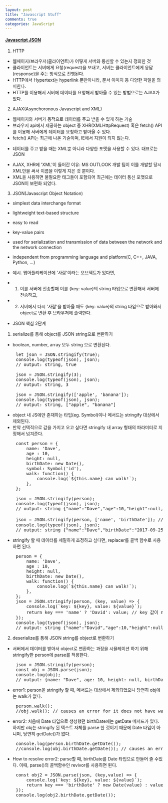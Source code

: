```yaml
---
layout: post
title: "Javascript Stuff"
comments: true
categories: JavaScript
---
```


#### <u><b> Javascript JSON </b></u>

1. HTTP
- 웹페이지/브라우저(클라이언트)가 어떻게 서버와 통신할 수 있는지 정의한 것
- 클라이언트는 서버에게 요청(request)을 보내고, 서버는 클라이언트에게 응답(response)을 주는 방식으로 진행된다.
- HTTP에서 Hypertext는 hyperlink 뿐만아니라, 문서 이미지 등 다양한 파일을 의미한다.
- HTTP를 이용해서 서버에 데이터를 요청해서 받아올 수 있는 방법으로는 AJAX가 있다.

2. AJAX(Asynchoronous Javascript and XML)
- 웹페이지와 서버가 동적으로 데이터를 주고 받을 수 있게 하는 기술
- 브라우저 api에서 제공하는 object 중 XHR(XMLHttpRequest) 혹은 fetch() API를 이용해 서버에게 데이터를 요청하고 받아올 수 있다.
- fetch() API는 최근에 나온 기술이며, IE에서 지원이 되지 않는다.

* 데이터를 주고 받을 때는 XML뿐 아니라 다양한 포맷을 사용할 수 있다. 대표로는 JSON
- AJAX, XHR에 'XML'이 들어간 이유:  MS OUTLOOK 개발 팀이 이를 개발할 당시 XML만을 써서 이름을 이렇게 지은 것 뿐이다.
- XML을 사용하면 불필요한 태그들이 포함되어 최근에는 데이터 통신 포맷으로 JSON이 보편화 되었다.

3. JSON(Javascript Object Notation)
- simplest data interchange format
- lightweight text-based structure
- easy to read
- key-value pairs
- used for serialization and transmission of data between the network and the network connection
- independent from programming language and platform(C, C++, JAVA, Python, ...)

- 예시. 웹어플리케이션에 '사람'이라는 오브젝트가 있다면, 
- 1. 이를 서버에 전송할때 이를 {key: value}의 string 타입으로 변환해서 서버에 전송하고,
- 2. 서버에서 다시 '사람'을 받아올 때도 {key: value}의 string 타입으로 받아와서 object로 변환 후 브라우저에 출력한다.

* JSON 핵심 2단계
1. serialize를 통해 object를 JSON string으로 변환하기

- boolean, number, array 모두 string 으로 변환된다.
<pre>
    let json = JSON.stringify(true);
    console.log(typeof(json), json);
    // output: string, true

    json = JSON.stringify(3);
    console.log(typeof(json), json);
    // output: string, 3

    json = JSON.stringify(['apple', 'banana']);
    console.log(typeof(json), json);
    // output: string, ["apple", "banana"]
</pre>

- object 내 JS에만 존재하는 타입(eg. Symbol)이나 메서드는 stringify 대상에서 제외된다.
- 만약 선택적으로 값을 가지고 오고 싶다면 stringify 내 array 형태의 파라미터로 지정해서 넘겨준다.
<pre>
    const person = {
        name: 'Dave',
        age : 10,
        height: null,
        birthDate: new Date(),
        symbol: Symbol('id'),
        walk: function() {
            console.log(`${this.name} can walk!`);
        },
    };

    json = JSON.stringify(person);
    console.log(typeof(json), json);
    // output: string {"name":"Dave","age":10,"height":null,"birthDate":"2017-09-25T02:42:21.956Z"}

    json = JSON.stringify(person, ['name', 'birthDate']); // name과 birthdate만 선택적으로 적용하기
    console.log(typeof(json), json);
    // output: string {"name":"Dave","birthDate":"2017-09-25T02:42:21.956Z"}
</pre>

- stringify 할 때 데이터를 세밀하게 조정하고 싶다면, replacer를 콜백 함수로 사용하면 된다.
<pre>
    person = {
        name: 'Dave',
        age : 10,
        height: null,
        birthDate: new Date(),
        walk: function() {
            console.log(`${this.name} can walk!`);
        },
    };
    json = JSON.stringify(person, (key, value) => {
        console.log(`key: ${key}, value: ${value}`);
        return key === 'name' ? 'David': value; // key 값이 name이라면 값을 'David'으로 수정하기
    });
    console.log(typeof(json), json);
    // output: string {"name":"David","age":10,"height":null,"birthDate":"2020-09-25T02:42:21.956Z"}
</pre>

2. deserialize를 통해 JSON string를 object로 변환하기

- 서버에서 데이터를 받아서 object로 변환하는 과정을 시뮬레이션 하기 위해 stringify한 person에 parse를 적용한다.
<pre>
    json = JSON.stringify(person);
    const obj = JSON.parse(json);
    console.log(obj);
    // output: {name: "Dave", age: 10, height: null, birthDate: "2020-09-25T02:42:21.956Z"}
</pre>

- error1: person을 stringify 할 때, 메서드는 대상에서 제외되었으니 당연히 obj에는 walk가 없다.
<pre>
    person.walk();
    //obj.walk(); // causes an error for it does not have walk()
</pre>

- error2: 처음에 Date 타입으로 생성했던 birthDate에는 getDate 메서드가 있다. 하지만 obj는 stringify 된 텍스트 자체를 parse 한 것이기 때문에 Date 타입이 아니며, 당연히 getDate()가 없다.
<pre>
    console.log(person.birthDate.getDate());
    //console.log(obj.birthDate.getDate()); // causes an error for the value of birthDate has been converted from a string.
</pre>

- How to resolve error2: parse할 때, birthDate를 Date 타입으로 만들어 줄 수있다. 이때, parse()의 콜백함수인 revivor를 사용하면 된다. 
<pre>
    const obj2 = JSON.parse(json, (key,value) => {
        console.log(`key: ${key}, value: ${value}`);
        return key === 'birthDate' ? new Date(value) : value;
    });
    console.log(obj2.birthDate.getDate());
</pre>